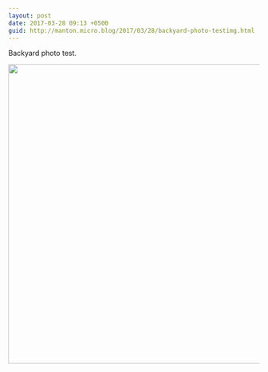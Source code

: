 ```yaml
---
layout: post
date: 2017-03-28 09:13 +0500
guid: http://manton.micro.blog/2017/03/28/backyard-photo-testimg.html
---
```

Backyard photo test.

<img src="http://manton.micro.blog/uploads/2017/4db9ed8b71.jpg" width="600" height="600" style="height: auto" />
